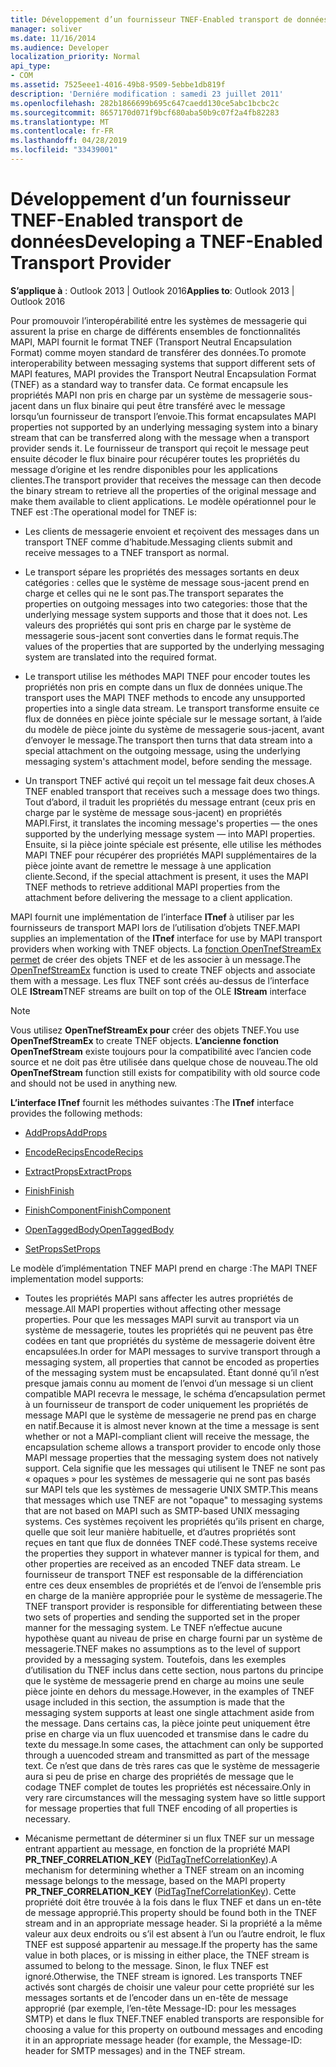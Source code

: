 ```yaml
---
title: Développement d’un fournisseur TNEF-Enabled transport de données
manager: soliver
ms.date: 11/16/2014
ms.audience: Developer
localization_priority: Normal
api_type:
- COM
ms.assetid: 7525eee1-4016-49b8-9509-5ebbe1db819f
description: 'Derniére modification : samedi 23 juillet 2011'
ms.openlocfilehash: 282b1866699b695c647caedd130ce5abc1bcbc2c
ms.sourcegitcommit: 8657170d071f9bcf680aba50b9c07f2a4fb82283
ms.translationtype: MT
ms.contentlocale: fr-FR
ms.lasthandoff: 04/28/2019
ms.locfileid: "33439001"
---
```

# <a name="developing-a-tnef-enabled-transport-provider"></a><span data-ttu-id="1fd63-103">Développement d’un fournisseur TNEF-Enabled transport de données</span><span class="sxs-lookup"><span data-stu-id="1fd63-103">Developing a TNEF-Enabled Transport Provider</span></span>

  
  
<span data-ttu-id="1fd63-104">**S’applique à** : Outlook 2013 | Outlook 2016</span><span class="sxs-lookup"><span data-stu-id="1fd63-104">**Applies to**: Outlook 2013 | Outlook 2016</span></span> 
  
<span data-ttu-id="1fd63-105">Pour promouvoir l’interopérabilité entre les systèmes de messagerie qui assurent la prise en charge de différents ensembles de fonctionnalités MAPI, MAPI fournit le format TNEF (Transport Neutral Encapsulation Format) comme moyen standard de transférer des données.</span><span class="sxs-lookup"><span data-stu-id="1fd63-105">To promote interoperability between messaging systems that support different sets of MAPI features, MAPI provides the Transport Neutral Encapsulation Format (TNEF) as a standard way to transfer data.</span></span> <span data-ttu-id="1fd63-106">Ce format encapsule les propriétés MAPI non pris en charge par un système de messagerie sous-jacent dans un flux binaire qui peut être transféré avec le message lorsqu’un fournisseur de transport l’envoie.</span><span class="sxs-lookup"><span data-stu-id="1fd63-106">This format encapsulates MAPI properties not supported by an underlying messaging system into a binary stream that can be transferred along with the message when a transport provider sends it.</span></span> <span data-ttu-id="1fd63-107">Le fournisseur de transport qui reçoit le message peut ensuite décoder le flux binaire pour récupérer toutes les propriétés du message d’origine et les rendre disponibles pour les applications clientes.</span><span class="sxs-lookup"><span data-stu-id="1fd63-107">The transport provider that receives the message can then decode the binary stream to retrieve all the properties of the original message and make them available to client applications.</span></span> <span data-ttu-id="1fd63-108">Le modèle opérationnel pour le TNEF est :</span><span class="sxs-lookup"><span data-stu-id="1fd63-108">The operational model for TNEF is:</span></span>
  
- <span data-ttu-id="1fd63-109">Les clients de messagerie envoient et reçoivent des messages dans un transport TNEF comme d’habitude.</span><span class="sxs-lookup"><span data-stu-id="1fd63-109">Messaging clients submit and receive messages to a TNEF transport as normal.</span></span>
    
- <span data-ttu-id="1fd63-110">Le transport sépare les propriétés des messages sortants en deux catégories : celles que le système de message sous-jacent prend en charge et celles qui ne le sont pas.</span><span class="sxs-lookup"><span data-stu-id="1fd63-110">The transport separates the properties on outgoing messages into two categories: those that the underlying message system supports and those that it does not.</span></span> <span data-ttu-id="1fd63-111">Les valeurs des propriétés qui sont pris en charge par le système de messagerie sous-jacent sont converties dans le format requis.</span><span class="sxs-lookup"><span data-stu-id="1fd63-111">The values of the properties that are supported by the underlying messaging system are translated into the required format.</span></span>
    
- <span data-ttu-id="1fd63-112">Le transport utilise les méthodes MAPI TNEF pour encoder toutes les propriétés non pris en compte dans un flux de données unique.</span><span class="sxs-lookup"><span data-stu-id="1fd63-112">The transport uses the MAPI TNEF methods to encode any unsupported properties into a single data stream.</span></span> <span data-ttu-id="1fd63-113">Le transport transforme ensuite ce flux de données en pièce jointe spéciale sur le message sortant, à l’aide du modèle de pièce jointe du système de messagerie sous-jacent, avant d’envoyer le message.</span><span class="sxs-lookup"><span data-stu-id="1fd63-113">The transport then turns that data stream into a special attachment on the outgoing message, using the underlying messaging system's attachment model, before sending the message.</span></span>
    
- <span data-ttu-id="1fd63-114">Un transport TNEF activé qui reçoit un tel message fait deux choses.</span><span class="sxs-lookup"><span data-stu-id="1fd63-114">A TNEF enabled transport that receives such a message does two things.</span></span> <span data-ttu-id="1fd63-115">Tout d’abord, il traduit les propriétés du message entrant (ceux pris en charge par le système de message sous-jacent) en propriétés MAPI.</span><span class="sxs-lookup"><span data-stu-id="1fd63-115">First, it translates the incoming message's properties — the ones supported by the underlying message system — into MAPI properties.</span></span> <span data-ttu-id="1fd63-116">Ensuite, si la pièce jointe spéciale est présente, elle utilise les méthodes MAPI TNEF pour récupérer des propriétés MAPI supplémentaires de la pièce jointe avant de remettre le message à une application cliente.</span><span class="sxs-lookup"><span data-stu-id="1fd63-116">Second, if the special attachment is present, it uses the MAPI TNEF methods to retrieve additional MAPI properties from the attachment before delivering the message to a client application.</span></span>
    
<span data-ttu-id="1fd63-117">MAPI fournit une implémentation de l’interface **ITnef** à utiliser par les fournisseurs de transport MAPI lors de l’utilisation d’objets TNEF.</span><span class="sxs-lookup"><span data-stu-id="1fd63-117">MAPI supplies an implementation of the **ITnef** interface for use by MAPI transport providers when working with TNEF objects.</span></span> <span data-ttu-id="1fd63-118">La [fonction OpenTnefStreamEx permet](opentnefstreamex.md) de créer des objets TNEF et de les associer à un message.</span><span class="sxs-lookup"><span data-stu-id="1fd63-118">The [OpenTnefStreamEx](opentnefstreamex.md) function is used to create TNEF objects and associate them with a message.</span></span> <span data-ttu-id="1fd63-119">Les flux TNEF sont créés au-dessus de l’interface OLE **IStream**</span><span class="sxs-lookup"><span data-stu-id="1fd63-119">TNEF streams are built on top of the OLE **IStream** interface</span></span> 
  
> [!NOTE]
> <span data-ttu-id="1fd63-120">Vous utilisez **OpenTnefStreamEx pour** créer des objets TNEF.</span><span class="sxs-lookup"><span data-stu-id="1fd63-120">You use **OpenTnefStreamEx** to create TNEF objects.</span></span> <span data-ttu-id="1fd63-121">**L’ancienne fonction OpenTnefStream** existe toujours pour la compatibilité avec l’ancien code source et ne doit pas être utilisée dans quelque chose de nouveau.</span><span class="sxs-lookup"><span data-stu-id="1fd63-121">The old **OpenTnefStream** function still exists for compatibility with old source code and should not be used in anything new.</span></span> 
  
<span data-ttu-id="1fd63-122">**L’interface ITnef** fournit les méthodes suivantes :</span><span class="sxs-lookup"><span data-stu-id="1fd63-122">The **ITnef** interface provides the following methods:</span></span> 
  
- [<span data-ttu-id="1fd63-123">AddProps</span><span class="sxs-lookup"><span data-stu-id="1fd63-123">AddProps</span></span>](itnef-addprops.md)
    
- [<span data-ttu-id="1fd63-124">EncodeRecips</span><span class="sxs-lookup"><span data-stu-id="1fd63-124">EncodeRecips</span></span>](itnef-encoderecips.md)
    
- [<span data-ttu-id="1fd63-125">ExtractProps</span><span class="sxs-lookup"><span data-stu-id="1fd63-125">ExtractProps</span></span>](itnef-extractprops.md)
    
- [<span data-ttu-id="1fd63-126">Finish</span><span class="sxs-lookup"><span data-stu-id="1fd63-126">Finish</span></span>](itnef-finish.md)
    
- [<span data-ttu-id="1fd63-127">FinishComponent</span><span class="sxs-lookup"><span data-stu-id="1fd63-127">FinishComponent</span></span>](itnef-finishcomponent.md)
    
- [<span data-ttu-id="1fd63-128">OpenTaggedBody</span><span class="sxs-lookup"><span data-stu-id="1fd63-128">OpenTaggedBody</span></span>](itnef-opentaggedbody.md)
    
- [<span data-ttu-id="1fd63-129">SetProps</span><span class="sxs-lookup"><span data-stu-id="1fd63-129">SetProps</span></span>](itnef-setprops.md)
    
<span data-ttu-id="1fd63-130">Le modèle d’implémentation TNEF MAPI prend en charge :</span><span class="sxs-lookup"><span data-stu-id="1fd63-130">The MAPI TNEF implementation model supports:</span></span>
  
- <span data-ttu-id="1fd63-131">Toutes les propriétés MAPI sans affecter les autres propriétés de message.</span><span class="sxs-lookup"><span data-stu-id="1fd63-131">All MAPI properties without affecting other message properties.</span></span> <span data-ttu-id="1fd63-132">Pour que les messages MAPI survit au transport via un système de messagerie, toutes les propriétés qui ne peuvent pas être codées en tant que propriétés du système de messagerie doivent être encapsulées.</span><span class="sxs-lookup"><span data-stu-id="1fd63-132">In order for MAPI messages to survive transport through a messaging system, all properties that cannot be encoded as properties of the messaging system must be encapsulated.</span></span> <span data-ttu-id="1fd63-133">Étant donné qu’il n’est presque jamais connu au moment de l’envoi d’un message si un client compatible MAPI recevra le message, le schéma d’encapsulation permet à un fournisseur de transport de coder uniquement les propriétés de message MAPI que le système de messagerie ne prend pas en charge en natif.</span><span class="sxs-lookup"><span data-stu-id="1fd63-133">Because it is almost never known at the time a message is sent whether or not a MAPI-compliant client will receive the message, the encapsulation scheme allows a transport provider to encode only those MAPI message properties that the messaging system does not natively support.</span></span> <span data-ttu-id="1fd63-134">Cela signifie que les messages qui utilisent le TNEF ne sont pas « opaques » pour les systèmes de messagerie qui ne sont pas basés sur MAPI tels que les systèmes de messagerie UNIX SMTP.</span><span class="sxs-lookup"><span data-stu-id="1fd63-134">This means that messages which use TNEF are not "opaque" to messaging systems that are not based on MAPI such as SMTP-based UNIX messaging systems.</span></span> <span data-ttu-id="1fd63-135">Ces systèmes reçoivent les propriétés qu’ils prisent en charge, quelle que soit leur manière habituelle, et d’autres propriétés sont reçues en tant que flux de données TNEF codé.</span><span class="sxs-lookup"><span data-stu-id="1fd63-135">These systems receive the properties they support in whatever manner is typical for them, and other properties are received as an encoded TNEF data stream.</span></span> <span data-ttu-id="1fd63-136">Le fournisseur de transport TNEF est responsable de la différenciation entre ces deux ensembles de propriétés et de l’envoi de l’ensemble pris en charge de la manière appropriée pour le système de messagerie.</span><span class="sxs-lookup"><span data-stu-id="1fd63-136">The TNEF transport provider is responsible for differentiating between these two sets of properties and sending the supported set in the proper manner for the messaging system.</span></span> <span data-ttu-id="1fd63-137">Le TNEF n’effectue aucune hypothèse quant au niveau de prise en charge fourni par un système de messagerie.</span><span class="sxs-lookup"><span data-stu-id="1fd63-137">TNEF makes no assumptions as to the level of support provided by a messaging system.</span></span> <span data-ttu-id="1fd63-138">Toutefois, dans les exemples d’utilisation du TNEF inclus dans cette section, nous partons du principe que le système de messagerie prend en charge au moins une seule pièce jointe en dehors du message.</span><span class="sxs-lookup"><span data-stu-id="1fd63-138">However, in the examples of TNEF usage included in this section, the assumption is made that the messaging system supports at least one single attachment aside from the message.</span></span> <span data-ttu-id="1fd63-139">Dans certains cas, la pièce jointe peut uniquement être prise en charge via un flux uuencoded et transmise dans le cadre du texte du message.</span><span class="sxs-lookup"><span data-stu-id="1fd63-139">In some cases, the attachment can only be supported through a uuencoded stream and transmitted as part of the message text.</span></span> <span data-ttu-id="1fd63-140">Ce n’est que dans de très rares cas que le système de messagerie aura si peu de prise en charge des propriétés de message que le codage TNEF complet de toutes les propriétés est nécessaire.</span><span class="sxs-lookup"><span data-stu-id="1fd63-140">Only in very rare circumstances will the messaging system have so little support for message properties that full TNEF encoding of all properties is necessary.</span></span>
    
- <span data-ttu-id="1fd63-141">Mécanisme permettant de déterminer si un flux TNEF sur un message entrant appartient au message, en fonction de la propriété MAPI **PR_TNEF_CORRELATION_KEY** ([PidTagTnefCorrelationKey](pidtagtnefcorrelationkey-canonical-property.md)).</span><span class="sxs-lookup"><span data-stu-id="1fd63-141">A mechanism for determining whether a TNEF stream on an incoming message belongs to the message, based on the MAPI property **PR_TNEF_CORRELATION_KEY** ([PidTagTnefCorrelationKey](pidtagtnefcorrelationkey-canonical-property.md)).</span></span> <span data-ttu-id="1fd63-142">Cette propriété doit être trouvée à la fois dans le flux TNEF et dans un en-tête de message approprié.</span><span class="sxs-lookup"><span data-stu-id="1fd63-142">This property should be found both in the TNEF stream and in an appropriate message header.</span></span> <span data-ttu-id="1fd63-143">Si la propriété a la même valeur aux deux endroits ou s’il est absent à l’un ou l’autre endroit, le flux TNEF est supposé appartenir au message.</span><span class="sxs-lookup"><span data-stu-id="1fd63-143">If the property has the same value in both places, or is missing in either place, the TNEF stream is assumed to belong to the message.</span></span> <span data-ttu-id="1fd63-144">Sinon, le flux TNEF est ignoré.</span><span class="sxs-lookup"><span data-stu-id="1fd63-144">Otherwise, the TNEF stream is ignored.</span></span> <span data-ttu-id="1fd63-145">Les transports TNEF activés sont chargés de choisir une valeur pour cette propriété sur les messages sortants et de l’encoder dans un en-tête de message approprié (par exemple, l’en-tête Message-ID: pour les messages SMTP) et dans le flux TNEF.</span><span class="sxs-lookup"><span data-stu-id="1fd63-145">TNEF enabled transports are responsible for choosing a value for this property on outbound messages and encoding it in an appropriate message header (for example, the Message-ID: header for SMTP messages) and in the TNEF stream.</span></span>
    

